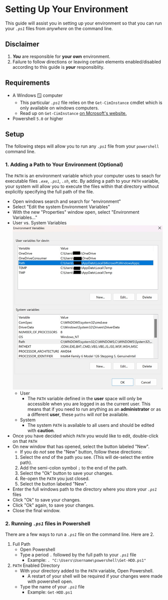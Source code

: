 # Setting Up Your Environment
This guide will assist you in setting up your environment so that you can run your *`.ps1`* files from *anywhere* on the command line.
## Disclaimer
1. ***You*** are responsible for **your own** environment.
2. Failure to follow directions or leaving certain elements enabled/disabled according to this guide is ***your*** responsiblity.

## Requirements
- A Windows 🪟 computer 
  - This particular *`.ps1`* file relies on the `Get-CimInstance` cmdlet which is only available on windows computers.
  - Read up on `Get-CimInstance` [on Mcrosoft's website.](https://learn.microsoft.com/en-us/powershell/module/cimcmdlets/get-ciminstance?view=powershell-7.5)
- Powershell `5.0` or higher

## Setup
The following steps will allow you to run any *`.ps1`* file from your `powershell` command line.

### 1. Adding a Path to Your Environment (Optional)
The `PATH` is an environment variable which your computer uses to seach for executable files *`.exe`*, *`.ps1`*, *`.sh`*, etc. By adding a path to your `PATH` variable, your system will allow you to execute the files within that directory without explicitly specifying the full path of the file.

- Open windows search and search for "environment"
- Select "Edit the system Environment Variables"
- With the new "Properties" window open, select "Environment Variables..."
- User vs. System Variables
  ![env-1](./images/EnvironmentVariables.jpg)
  - User
    - The `PATH` variable defined in the **user** space will only be accessible when you are logged in as the current user. This means that if you need to run anything as an **administrator** or as a different **user**, these `paths` will *not* be available.
  - System
    - The system `PATH` is available to all users and should be edited with **caution**.
- Once you have decided which `PATH` you would like to edit, double-click on that `PATH`
- On new window that has opened, select the button labeled "New".
  - If you do *not* see the "New" button, follow these directions:
  1. Select the *end* of the path you see. (This will de-select the entire path).
  2. Add the semi-colon symbol `;` to the end of the path.
  3. Select the "Ok" button to save your changes.
  4. Re-open the `PATH` you just closed.
  5. Select the button labeled "New".
- Enter the full windows path to the directory where you store your *`.ps1`* files
- Click "Ok" to save your changes.
- Click "Ok" again, to save your changes.
- Close the final window.
### 2. Running *`.ps1`* files in Powershell
There are a few ways to run a *`.ps1`* file on the command line. Here are 2.
1. Full Path
    - Open Powershell
    - Type a period `.` followed by the full path to your *`.ps1`* file
      - Example: `. "C:\Users\Username\powershell\Get-HDD.ps1"`
2. `PATH` Enabled Directory
    - With your directory added to the `PATH` variable, Open Powershell.
      - A restart of your shell will be required if your changes were made with powershell open.
    - Type the name of your *`.ps1`* file
      - Example: `Get-HDD.ps1`